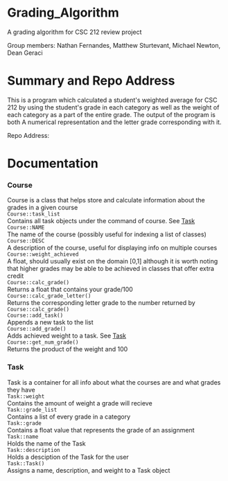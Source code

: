 # Grading_Algorithm
A grading algorithm for CSC 212 review project

Group members:
Nathan Fernandes,
Matthew Sturtevant,
Michael Newton,
Dean Geraci

# Summary and Repo Address

This is a program which calculated a student's weighted average for CSC 212 by using the student's grade in each
category as well as the weight of each category as a part of the entire grade. The output of the program is both
A numerical representation and the letter grade corresponding with it.

Repo Address: 

# Documentation

### Course
Course is a class that helps store and calculate information about the grades in a given course  
`Course::task_list`  
Contains all task objects under the command of course. See [Task](#Task)  
`Course::NAME`  
The name of the course (possibly useful for indexing a list of classes)  
`Course::DESC`  
A description of the course, useful for displaying info on multiple courses  
`Course::weight_achieved`  
A float, should usually exist on the domain [0,1] although it is worth noting that higher grades may be able to be achieved in classes that offer extra credit  
`Course::calc_grade()`  
Returns a float that contains your grade/100  
`Course::calc_grade_letter()`  
Returns the corresponding letter grade to the number returned by `Course::calc_grade()`  
`Course::add_task()`  
Appends a new task to the list  
`Course::add_grade()`  
Adds achieved weight to a task. See [Task](#Task)  
`Course::get_num_grade()`  
Returns the product of the weight and 100

### Task
Task is a container for all info about what the courses are and what grades they have  
`Task::weight`  
Contains the amount of weight a grade will recieve  
`Task::grade_list`  
Contains a list of every grade in a category  
`Task::grade`  
Contains a float value that represents the grade of an assignment  
`Task::name`  
Holds the name of the Task  
`Task::description`  
Holds a desciption of the Task for the user  
`Task::Task()`  
Assigns a name, description, and weight to a Task object


